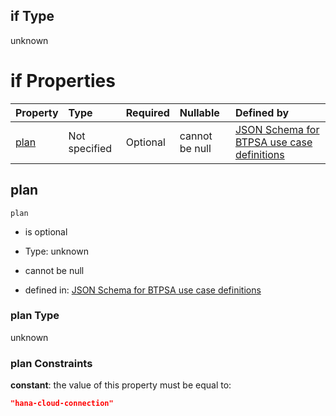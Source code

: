 ## if Type

unknown

# if Properties

| Property      | Type          | Required | Nullable       | Defined by                                                                                                                                                                                                                                  |
| :------------ | :------------ | :------- | :------------- | :------------------------------------------------------------------------------------------------------------------------------------------------------------------------------------------------------------------------------------------ |
| [plan](#plan) | Not specified | Optional | cannot be null | [JSON Schema for BTPSA use case definitions](btpsa-usecase-properties-services-items-allof-1-then-allof-43-then-allof-3-if-properties-plan.md "undefined#/properties/services/items/allOf/1/then/allOf/43/then/allOf/3/if/properties/plan") |

## plan



`plan`

*   is optional

*   Type: unknown

*   cannot be null

*   defined in: [JSON Schema for BTPSA use case definitions](btpsa-usecase-properties-services-items-allof-1-then-allof-43-then-allof-3-if-properties-plan.md "undefined#/properties/services/items/allOf/1/then/allOf/43/then/allOf/3/if/properties/plan")

### plan Type

unknown

### plan Constraints

**constant**: the value of this property must be equal to:

```json
"hana-cloud-connection"
```
